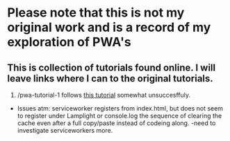 
# Please note that this is not my original work and is a record of my exploration of PWA's 


## This is collection of tutorials found online. I will leave links where I can to the original tutorials. 

1. /pwa-tutorial-1 follows [this tutorial](https://engineering.musefind.com/build-your-first-progressive-web-app-with-react-8e1449c575cd) somewhat unsuccesffuly. 
* Issues atm: serviceworker registers from index.html, but does not seem to register under Lamplight or console.log the sequence of clearing the cache even after a full copy/paste instead of codeing along. -need to investigate serviceworkers more. 
